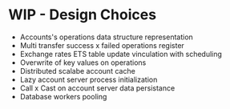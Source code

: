 # WIP - Design Choices

- Accounts's operations data structure representation
- Multi transfer success x failed operations register
- Exchange rates ETS table update vinculation with scheduling
- Overwrite of key values on operations
- Distributed scalabe account cache
- Lazy account server process initialization
- Call x Cast on account server data persistance
- Database workers pooling